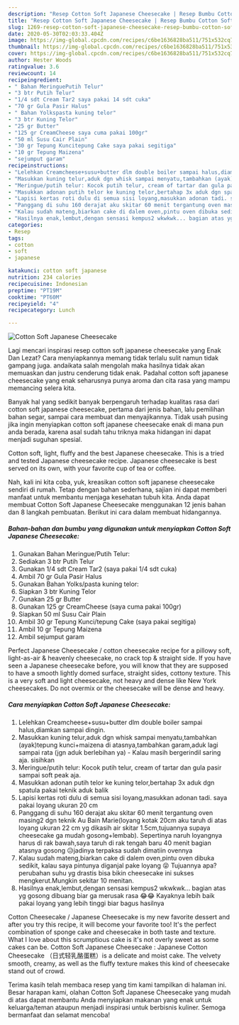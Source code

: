 ```yaml
---
description: "Resep Cotton Soft Japanese Cheesecake | Resep Bumbu Cotton Soft Japanese Cheesecake Yang Enak Banget"
title: "Resep Cotton Soft Japanese Cheesecake | Resep Bumbu Cotton Soft Japanese Cheesecake Yang Enak Banget"
slug: 1269-resep-cotton-soft-japanese-cheesecake-resep-bumbu-cotton-soft-japanese-cheesecake-yang-enak-banget
date: 2020-05-30T02:03:33.404Z
image: https://img-global.cpcdn.com/recipes/c6be1636828ba511/751x532cq70/cotton-soft-japanese-cheesecake-foto-resep-utama.jpg
thumbnail: https://img-global.cpcdn.com/recipes/c6be1636828ba511/751x532cq70/cotton-soft-japanese-cheesecake-foto-resep-utama.jpg
cover: https://img-global.cpcdn.com/recipes/c6be1636828ba511/751x532cq70/cotton-soft-japanese-cheesecake-foto-resep-utama.jpg
author: Hester Woods
ratingvalue: 3.6
reviewcount: 14
recipeingredient:
- " Bahan MeringuePutih Telur"
- "3 btr Putih Telur"
- "1/4 sdt Cream Tar2 saya pakai 14 sdt cuka"
- "70 gr Gula Pasir Halus"
- " Bahan Yolkspasta kuning telor"
- "3 btr Kuning Telor"
- "25 gr Butter"
- "125 gr CreamCheese saya cuma pakai 100gr"
- "50 ml Susu Cair Plain"
- "30 gr Tepung Kuncitepung Cake saya pakai segitiga"
- "10 gr Tepung Maizena"
- "sejumput garam"
recipeinstructions:
- "Lelehkan Creamcheese+susu+butter dlm double boiler sampai halus,diamkan sampai dingin."
- "Masukkan kuning telur,aduk dgn whisk sampai menyatu,tambahkan (ayak)tepung kunci+maizena di atasnya,tambahkan garam,aduk lagi sampai rata (jgn aduk berlebihan ya)  Kalau masih bergerindil saring aja. sisihkan"
- "Meringue/putih telur: Kocok putih telur, cream of tartar dan gula pasir sampai soft peak aja."
- "Masukkan adonan putih telor ke kuning telor,bertahap 3x aduk dgn spatula pakai teknik aduk balik"
- "Lapisi kertas roti dulu di semua sisi loyang,masukkan adonan tadi. saya pakai loyang ukuran 20 cm"
- "Panggang di suhu 160 derajat aku skitar 60 menit tergantung oven masing2 dgn teknik Au Bain Marie(loyang kotak 20cm aku taruh di atas loyang ukuran 22 cm yg dikasih air skitar 1.5cm,tujuannya supaya cheesecake ga mudah gosong+lembab). Sepertinya naruh loyangnya harus di rak bawah,saya taruh di rak tengah baru 40 menit bagian atasnya gosong 😥jadinya terpaksa sudah dimatiin ovennya"
- "Kalau sudah mateng,biarkan cake di dalem oven,pintu oven dibuka sedikit, kalau saya pintunya diganjal pake loyang 😝 Tujuannya apa?perubahan suhu yg drastis bisa bikin cheesecake ini sukses mengkerut.Mungkin sekitar 10 menitan."
- "Hasilnya enak,lembut,dengan sensasi kempus2 wkwkwk... bagian atas yg gosong dibuang biar ga merusak rasa 😂😂 Kayaknya lebih baik pakai loyang yang lebih tinggi biar bagus hasilnya"
categories:
- Resep
tags:
- cotton
- soft
- japanese

katakunci: cotton soft japanese 
nutrition: 234 calories
recipecuisine: Indonesian
preptime: "PT19M"
cooktime: "PT60M"
recipeyield: "4"
recipecategory: Lunch

---
```



![Cotton Soft Japanese Cheesecake](https://img-global.cpcdn.com/recipes/c6be1636828ba511/751x532cq70/cotton-soft-japanese-cheesecake-foto-resep-utama.jpg)

Lagi mencari inspirasi resep cotton soft japanese cheesecake yang Enak Dan Lezat? Cara menyiapkannya memang tidak terlalu sulit namun tidak gampang juga. andaikata salah mengolah maka hasilnya tidak akan memuaskan dan justru cenderung tidak enak. Padahal cotton soft japanese cheesecake yang enak seharusnya punya aroma dan cita rasa yang mampu memancing selera kita.

Banyak hal yang sedikit banyak berpengaruh terhadap kualitas rasa dari cotton soft japanese cheesecake, pertama dari jenis bahan, lalu pemilihan bahan segar, sampai cara membuat dan menyajikannya. Tidak usah pusing jika ingin menyiapkan cotton soft japanese cheesecake enak di mana pun anda berada, karena asal sudah tahu triknya maka hidangan ini dapat menjadi suguhan spesial.

Cotton soft, light, fluffy and the best Japanese cheesecake. This is a tried and tested Japanese cheesecake recipe. Japanese cheesecake is best served on its own, with your favorite cup of tea or coffee.


Nah, kali ini kita coba, yuk, kreasikan cotton soft japanese cheesecake sendiri di rumah. Tetap dengan bahan sederhana, sajian ini dapat memberi manfaat untuk membantu menjaga kesehatan tubuh kita. Anda dapat membuat Cotton Soft Japanese Cheesecake menggunakan 12 jenis bahan dan 8 langkah pembuatan. Berikut ini cara dalam membuat hidangannya.

<!--inarticleads1-->

##### Bahan-bahan dan bumbu yang digunakan untuk menyiapkan Cotton Soft Japanese Cheesecake:

1. Gunakan  Bahan Meringue/Putih Telur:
1. Sediakan 3 btr Putih Telur
1. Gunakan 1/4 sdt Cream Tar2 (saya pakai 1/4 sdt cuka)
1. Ambil 70 gr Gula Pasir Halus
1. Gunakan  Bahan Yolks/pasta kuning telor:
1. Siapkan 3 btr Kuning Telor
1. Gunakan 25 gr Butter
1. Gunakan 125 gr CreamCheese (saya cuma pakai 100gr)
1. Siapkan 50 ml Susu Cair Plain
1. Ambil 30 gr Tepung Kunci/tepung Cake (saya pakai segitiga)
1. Ambil 10 gr Tepung Maizena
1. Ambil sejumput garam


Perfect Japanese Cheesecake / cotton cheesecake recipe for a pillowy soft, light-as-air &amp; heavenly cheesecake, no crack top &amp; straight side. If you have seen a Japanese cheesecake before, you will know that they are supposed to have a smooth lightly domed surface, straight sides, cottony texture. This is a very soft and light cheesecake, not heavy and dense like New York cheesecakes. Do not overmix or the cheesecake will be dense and heavy. 

<!--inarticleads2-->

##### Cara menyiapkan Cotton Soft Japanese Cheesecake:

1. Lelehkan Creamcheese+susu+butter dlm double boiler sampai halus,diamkan sampai dingin.
1. Masukkan kuning telur,aduk dgn whisk sampai menyatu,tambahkan (ayak)tepung kunci+maizena di atasnya,tambahkan garam,aduk lagi sampai rata (jgn aduk berlebihan ya)  - Kalau masih bergerindil saring aja. sisihkan
1. Meringue/putih telur: Kocok putih telur, cream of tartar dan gula pasir sampai soft peak aja.
1. Masukkan adonan putih telor ke kuning telor,bertahap 3x aduk dgn spatula pakai teknik aduk balik
1. Lapisi kertas roti dulu di semua sisi loyang,masukkan adonan tadi. saya pakai loyang ukuran 20 cm
1. Panggang di suhu 160 derajat aku skitar 60 menit tergantung oven masing2 dgn teknik Au Bain Marie(loyang kotak 20cm aku taruh di atas loyang ukuran 22 cm yg dikasih air skitar 1.5cm,tujuannya supaya cheesecake ga mudah gosong+lembab). Sepertinya naruh loyangnya harus di rak bawah,saya taruh di rak tengah baru 40 menit bagian atasnya gosong 😥jadinya terpaksa sudah dimatiin ovennya
1. Kalau sudah mateng,biarkan cake di dalem oven,pintu oven dibuka sedikit, kalau saya pintunya diganjal pake loyang 😝 Tujuannya apa?perubahan suhu yg drastis bisa bikin cheesecake ini sukses mengkerut.Mungkin sekitar 10 menitan.
1. Hasilnya enak,lembut,dengan sensasi kempus2 wkwkwk... bagian atas yg gosong dibuang biar ga merusak rasa 😂😂 Kayaknya lebih baik pakai loyang yang lebih tinggi biar bagus hasilnya


Cotton Cheesecake / Japanese Cheesecake is my new favorite dessert and after you try this recipe, it will become your favorite too! It&#39;s the perfect combination of sponge cake and cheesecake in both taste and texture. What I love about this scrumptious cake is it&#39;s not overly sweet as some cakes can be. Cotton Soft Japanese Cheesecake : Japanese Cotton Cheesecake （日式轻乳酪蛋糕）is a delicate and moist cake. The velvety smooth, creamy, as well as the fluffy texture makes this kind of cheesecake stand out of crowd. 

Terima kasih telah membaca resep yang tim kami tampilkan di halaman ini. Besar harapan kami, olahan Cotton Soft Japanese Cheesecake yang mudah di atas dapat membantu Anda menyiapkan makanan yang enak untuk keluarga/teman ataupun menjadi inspirasi untuk berbisnis kuliner. Semoga bermanfaat dan selamat mencoba!

